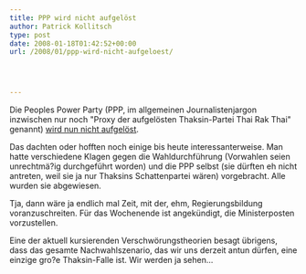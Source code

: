 ```yaml
---
title: PPP wird nicht aufgelöst
author: Patrick Kollitsch
type: post
date: 2008-01-18T01:42:52+00:00
url: /2008/01/ppp-wird-nicht-aufgeloest/




---
```

Die Peoples Power Party (<span class="caps">PPP</span>, im allgemeinen Journalistenjargon inzwischen nur noch "Proxy der aufgelösten Thaksin-Partei Thai Rak Thai" genannt) [wird nun nicht aufgelöst][1]. 

Das dachten oder hofften noch einige bis heute interessanterweise. Man hatte verschiedene Klagen gegen die Wahldurchführung (Vorwahlen seien unrechtmä?ig durchgeführt worden) und die <span class="caps">PPP</span> selbst (sie dürften eh nicht antreten, weil sie ja nur Thaksins Schattenpartei wären) vorgebracht. Alle wurden sie abgewiesen.

Tja, dann wäre ja endlich mal Zeit, mit der, ehm, Regierungsbildung voranzuschreiten. Für das Wochenende ist angekündigt, die Ministerposten vorzustellen.

Eine der aktuell kursierenden Verschwörungstheorien besagt übrigens, dass das gesamte Nachwahlszenario, das wir uns derzeit antun dürfen, eine einzige gro?e Thaksin-Falle ist. Wir werden ja sehen...

 [1]: http://www.nationmultimedia.com/2008/01/18/politics/politics_30062704.php